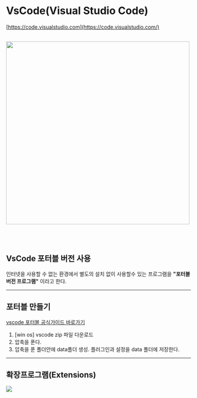 <!-- prettier-ignore-start -->
# VsCode(Visual Studio Code)

[https://code.visualstudio.com](https://code.visualstudio.com/)

<br>

<div class="container-fluid mt-4">
  <div class="row">
    <div class="col text-left">
        <img src="/guide-dev/img/ui/vscode.jpg" class="img-thumbnail is-pd-10" style="width:500px" />
    </div>
  </div>
</div>

<br><br>

## VsCode 포터블 버전 사용
인터넷을 사용할 수 없는 환경에서 별도의 설치 없이 사용할수 있는 프로그램을 __"포터블 버전 프로그램"__ 이라고 한다.

---

## 포터블 만들기
[vscode 포터블 공식가이드 바로가기](https://code.visualstudio.com/docs/editor/portable)

1. [win os] vscode zip 파일 다운로드
2. 압축을 푼다.
3. 압축을 푼 폴더안에 data폴더 생성.
    플러그인과 설정을 data 폴더에 저장한다.

---

## 확장프로그램(Extensions)

<div class="container-fluid mt-4">
  <div class="row">
    <div class="col text-left">
        <img src="/guide-dev/img/ui/vscode-0.jpg" class="img-thumbnail is-pd-10" style="" />
    </div>
  </div>
</div>

<br><br>


<!-- prettier-ignore-end -->
